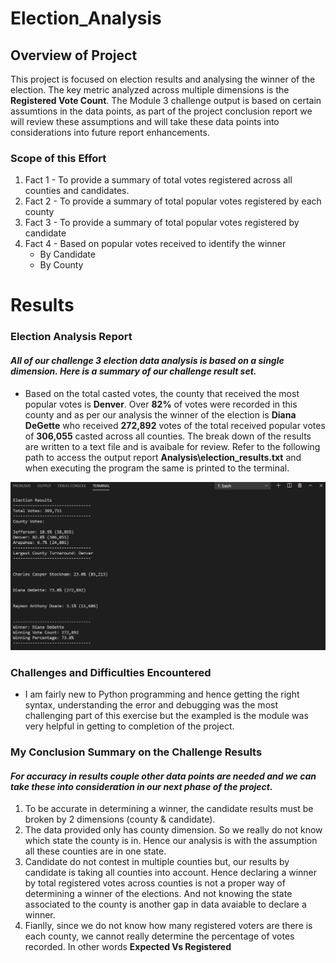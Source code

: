 # Election_Analysis

## Overview of Project
This project is focused on election results and analysing the winner of the election. The key metric analyzed across multiple dimensions is the **Registered Vote Count**.  The Module 3 challenge output is based on certain assumtions in the data points, as part of the project conclusion report we will review these assumptions and will take these data points into considerations into future report enhancements.

### Scope of this Effort
1. Fact 1 - To provide a summary of total votes registered across all counties and candidates.
2. Fact 2 - To provide a summary of total popular votes registered by each county
3. Fact 3 - To provide a summary of total popular votes registered by candidate
4. Fact 4 - Based on popular votes received to identify the winner
   * By Candidate
   * By County


# Results
### Election Analysis Report
#### *All of our challenge 3 election data analysis is based on a single dimension. Here is a summary of our challenge result set.*
* Based on the total casted votes, the county that received the most popular votes is **Denver**. Over **82%** of votes were recorded in this county and as per our analysis the winner of the election is **Diana DeGette** who received **272,892** votes of the total received popular votes of **306,055** casted across all counties. The break down of the results are written to a text file and is avaibale for review. Refer to the following path to access the output report **Analysis\election_results.txt** and when executing the program the same is printed to the terminal. 

<img src=/Analysis/Terminal_output.png alt="Runtime Analysis Report"/>
 
                                                                                                                                                                      
### Challenges and Difficulties Encountered
* I am fairly new to Python programming and hence getting the right syntax, understanding the error and debugging was the most challenging part of this exercise but the exampled is the module was very helpful in getting to completion of the project. 

### My Conclusion Summary on the Challenge Results 
#### *For accuracy in results couple other data points are needed and we can take these into consideration in our next phase of the project.*
1. To be accurate in determining a winner, the candidate results must be broken by 2 dimensions (county & candidate).
2. The data provided only has county dimension. So we really do not know which state the county is in. Hence our analysis is with the assumption all these counties are in one state.
3. Candidate do not contest in multiple counties but, our results by candidate is taking all counties into account. Hence declaring a winner by total registered votes across counties is not a proper way of determining a winner of the elections. And not knowing the state associated to the county is another gap in data avaiable to declare a winner.
4. Fianlly, since we do not know how many registered voters are there is each county, we cannot really determine the percentage of votes recorded. In other words **Expected Vs Registered**
